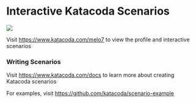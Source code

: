 # Interactive Katacoda Scenarios

[![](http://shields.katacoda.com/katacoda/melo7/count.svg)](https://www.katacoda.com/melo7 "Get your profile on Katacoda.com")

Visit https://www.katacoda.com/melo7 to view the profile and interactive scenarios

### Writing Scenarios
Visit https://www.katacoda.com/docs to learn more about creating Katacoda scenarios

For examples, visit https://github.com/katacoda/scenario-example
